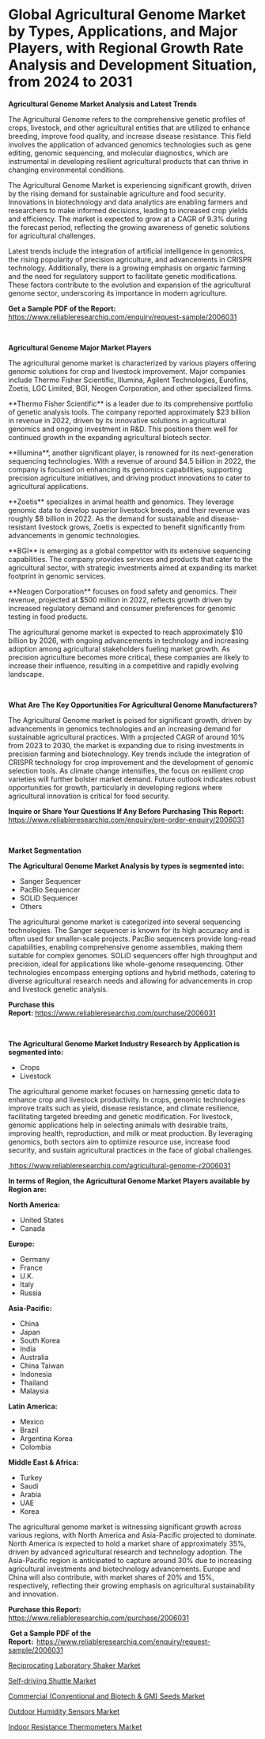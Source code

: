 <p><h1>Global Agricultural Genome Market by Types, Applications, and Major Players, with Regional Growth Rate Analysis and Development Situation, from 2024 to 2031</h1></p><p><strong>Agricultural Genome Market Analysis and Latest Trends</strong></p>
<p><p>The Agricultural Genome refers to the comprehensive genetic profiles of crops, livestock, and other agricultural entities that are utilized to enhance breeding, improve food quality, and increase disease resistance. This field involves the application of advanced genomics technologies such as gene editing, genomic sequencing, and molecular diagnostics, which are instrumental in developing resilient agricultural products that can thrive in changing environmental conditions.</p><p>The Agricultural Genome Market is experiencing significant growth, driven by the rising demand for sustainable agriculture and food security. Innovations in biotechnology and data analytics are enabling farmers and researchers to make informed decisions, leading to increased crop yields and efficiency. The market is expected to grow at a CAGR of 9.3% during the forecast period, reflecting the growing awareness of genetic solutions for agricultural challenges.</p><p>Latest trends include the integration of artificial intelligence in genomics, the rising popularity of precision agriculture, and advancements in CRISPR technology. Additionally, there is a growing emphasis on organic farming and the need for regulatory support to facilitate genetic modifications. These factors contribute to the evolution and expansion of the agricultural genome sector, underscoring its importance in modern agriculture.</p></p>
<p><strong>Get a Sample PDF of the Report:&nbsp;</strong> <a href="https://www.reliableresearchiq.com/enquiry/request-sample/2006031?utm_campaign=1137&utm_medium=2&utm_source=Github&utm_content=ia&utm_term=01112024&utm_id=agricultural-genome">https://www.reliableresearchiq.com/enquiry/request-sample/2006031</a></p>
<p>&nbsp;</p>
<p><strong>Agricultural Genome Major Market Players</strong></p>
<p><p>The agricultural genome market is characterized by various players offering genomic solutions for crop and livestock improvement. Major companies include Thermo Fisher Scientific, Illumina, Agilent Technologies, Eurofins, Zoetis, LGC Limited, BGI, Neogen Corporation, and other specialized firms.</p><p>**Thermo Fisher Scientific** is a leader due to its comprehensive portfolio of genetic analysis tools. The company reported approximately $23 billion in revenue in 2022, driven by its innovative solutions in agricultural genomics and ongoing investment in R&D. This positions them well for continued growth in the expanding agricultural biotech sector.</p><p>**Illumina**, another significant player, is renowned for its next-generation sequencing technologies. With a revenue of around $4.5 billion in 2022, the company is focused on enhancing its genomics capabilities, supporting precision agriculture initiatives, and driving product innovations to cater to agricultural applications.</p><p>**Zoetis** specializes in animal health and genomics. They leverage genomic data to develop superior livestock breeds, and their revenue was roughly $8 billion in 2022. As the demand for sustainable and disease-resistant livestock grows, Zoetis is expected to benefit significantly from advancements in genomic technologies.</p><p>**BGI** is emerging as a global competitor with its extensive sequencing capabilities. The company provides services and products that cater to the agricultural sector, with strategic investments aimed at expanding its market footprint in genomic services.</p><p>**Neogen Corporation** focuses on food safety and genomics. Their revenue, projected at $500 million in 2022, reflects growth driven by increased regulatory demand and consumer preferences for genomic testing in food products.</p><p>The agricultural genome market is expected to reach approximately $10 billion by 2026, with ongoing advancements in technology and increasing adoption among agricultural stakeholders fueling market growth. As precision agriculture becomes more critical, these companies are likely to increase their influence, resulting in a competitive and rapidly evolving landscape.</p></p>
<p>&nbsp;</p>
<p><strong>What Are The Key Opportunities For Agricultural Genome Manufacturers?</strong></p>
<p><p>The Agricultural Genome market is poised for significant growth, driven by advancements in genomics technologies and an increasing demand for sustainable agricultural practices. With a projected CAGR of around 10% from 2023 to 2030, the market is expanding due to rising investments in precision farming and biotechnology. Key trends include the integration of CRISPR technology for crop improvement and the development of genomic selection tools. As climate change intensifies, the focus on resilient crop varieties will further bolster market demand. Future outlook indicates robust opportunities for growth, particularly in developing regions where agricultural innovation is critical for food security.</p></p>
<p><strong>Inquire or Share Your Questions If Any Before Purchasing This Report:</strong> <a href="https://www.reliableresearchiq.com/enquiry/pre-order-enquiry/2006031?utm_campaign=1137&utm_medium=2&utm_source=Github&utm_content=ia&utm_term=01112024&utm_id=agricultural-genome">https://www.reliableresearchiq.com/enquiry/pre-order-enquiry/2006031</a></p>
<p>&nbsp;</p>
<p><strong>Market Segmentation</strong></p>
<p><strong>The Agricultural Genome Market Analysis by types is segmented into:</strong></p>
<p><ul><li>Sanger Sequencer</li><li>PacBio Sequencer</li><li>SOLiD Sequencer</li><li>Others</li></ul></p>
<p><p>The agricultural genome market is categorized into several sequencing technologies. The Sanger sequencer is known for its high accuracy and is often used for smaller-scale projects. PacBio sequencers provide long-read capabilities, enabling comprehensive genome assemblies, making them suitable for complex genomes. SOLiD sequencers offer high throughput and precision, ideal for applications like whole-genome resequencing. Other technologies encompass emerging options and hybrid methods, catering to diverse agricultural research needs and allowing for advancements in crop and livestock genetic analysis.</p></p>
<p><strong>Purchase this Report:&nbsp;</strong><a href="https://www.reliableresearchiq.com/purchase/2006031?utm_campaign=1137&utm_medium=2&utm_source=Github&utm_content=ia&utm_term=01112024&utm_id=agricultural-genome">https://www.reliableresearchiq.com/purchase/2006031</a></p>
<p>&nbsp;</p>
<p><strong>The Agricultural Genome Market Industry Research by Application is segmented into:</strong></p>
<p><ul><li>Crops</li><li>Livestock</li></ul></p>
<p><p>The agricultural genome market focuses on harnessing genetic data to enhance crop and livestock productivity. In crops, genomic technologies improve traits such as yield, disease resistance, and climate resilience, facilitating targeted breeding and genetic modification. For livestock, genomic applications help in selecting animals with desirable traits, improving health, reproduction, and milk or meat production. By leveraging genomics, both sectors aim to optimize resource use, increase food security, and sustain agricultural practices in the face of global challenges.</p></p>
<p><a href="https://www.reliableresearchiq.com/agricultural-genome-r2006031?utm_campaign=1137&utm_medium=2&utm_source=Github&utm_content=ia&utm_term=01112024&utm_id=agricultural-genome">&nbsp;https://www.reliableresearchiq.com/agricultural-genome-r2006031</a></p>
<p><strong>In terms of Region, the Agricultural Genome Market Players available by Region are:</strong></p>
<p>
    <p> <strong> North America: </strong>
        <ul>
            <li>United States</li>
            <li>Canada</li>
        </ul>
        </p> 
    <p> <strong> Europe: </strong>
        <ul>
            <li>Germany</li>
            <li>France</li>
            <li>U.K.</li>
            <li>Italy</li>
            <li>Russia</li>
        </ul>
        </p> 
    <p> <strong> Asia-Pacific: </strong>
        <ul>
            <li>China</li>
            <li>Japan</li>
            <li>South Korea</li>
            <li>India</li>
            <li>Australia</li>
            <li>China Taiwan</li>
            <li>Indonesia</li>
            <li>Thailand</li>
            <li>Malaysia</li>
        </ul>
        </p> 
    <p> <strong> Latin America: </strong>
        <ul>
            <li>Mexico</li>
            <li>Brazil</li>
            <li>Argentina Korea</li>
            <li>Colombia</li>
        </ul>
        </p> 
    <p> <strong> Middle East & Africa: </strong>
        <ul>
            <li>Turkey</li>
            <li>Saudi</li>
            <li>Arabia</li>
            <li>UAE</li>
            <li>Korea</li>
        </ul>
    </p>
    </p>
<p><p>The agricultural genome market is witnessing significant growth across various regions, with North America and Asia-Pacific projected to dominate. North America is expected to hold a market share of approximately 35%, driven by advanced agricultural research and technology adoption. The Asia-Pacific region is anticipated to capture around 30% due to increasing agricultural investments and biotechnology advancements. Europe and China will also contribute, with market shares of 20% and 15%, respectively, reflecting their growing emphasis on agricultural sustainability and innovation.</p></p>
<p><strong>Purchase this Report: </strong><a href="https://www.reliableresearchiq.com/purchase/2006031?utm_campaign=1137&utm_medium=2&utm_source=Github&utm_content=ia&utm_term=01112024&utm_id=agricultural-genome">https://www.reliableresearchiq.com/purchase/2006031</a></p>
<p>&nbsp;<strong>Get a Sample PDF of the Report:&nbsp;&nbsp;</strong><a href="https://www.reliableresearchiq.com/enquiry/request-sample/2006031?utm_campaign=1137&utm_medium=2&utm_source=Github&utm_content=ia&utm_term=01112024&utm_id=agricultural-genome">https://www.reliableresearchiq.com/enquiry/request-sample/2006031</a></p>
<p><strong></strong></p>
<p><p><a href="https://www.linkedin.com/pulse/reciprocating-laboratory-shaker-market-essentials-key-players-a3yvf?utm_campaign=1137&utm_medium=2&utm_source=Github&utm_content=ia&utm_term=01112024&utm_id=agricultural-genome">Reciprocating Laboratory Shaker Market</a></p><p><a href="https://www.linkedin.com/pulse/self-driving-shuttle-market-global-share-ranking-overall-sales-rkozf?utm_campaign=1137&utm_medium=2&utm_source=Github&utm_content=ia&utm_term=01112024&utm_id=agricultural-genome">Self-driving Shuttle Market</a></p><p><a href="https://github.com/kyleetroxilbu/Market-Research-Report-List-1/blob/main/commercial-conventional-and-biotech-gm-seeds-market.md?utm_campaign=1137&utm_medium=2&utm_source=Github&utm_content=ia&utm_term=01112024&utm_id=agricultural-genome">Commercial (Conventional and Biotech & GM) Seeds Market</a></p><p><a href="https://issuu.com/reportprime-2/docs/outdoor-humidity-sensors-market-siz_f5cc9b803198ab?utm_campaign=1137&utm_medium=2&utm_source=Github&utm_content=ia&utm_term=01112024&utm_id=agricultural-genome">Outdoor Humidity Sensors Market</a></p><p><a href="https://issuu.com/reportprime-2/docs/indoor-resistance-thermometers-mark_4f283ef68be6ce?utm_campaign=1137&utm_medium=2&utm_source=Github&utm_content=ia&utm_term=01112024&utm_id=agricultural-genome">Indoor Resistance Thermometers Market</a></p></p>
